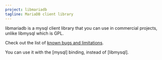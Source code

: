 ```yaml
---
project: libmariadb
tagline: MariaDB client library
---
```


libmariadb is a mysql client library that you can use in commercial projects,
unlike libmysql which is GPL.

Check out the list of [known bugs and limitations](https://mariadb.com/kb/en/mariadb/mariadb-connector-c/).

You can use it with the [mysql] binding, instead of [libmysql].
